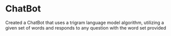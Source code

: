 # ChatBot
Created a ChatBot that uses a trigram language model algorithm, utilizing a given set of words and responds to any question with the word set provided
